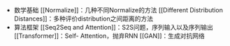 - 数学基础
[[Normalize]]：几种不同Normalize的方法
[[Different Distribution Distances]]：多种评价distribution之间距离的方法
- 算法框架
[[Seq2Seq and Attention]]：S2S问题，序列输入以及序列输出
[[Transformer]]：Self- Attention，抛弃RNN
[[GAN]]：生成对抗网络